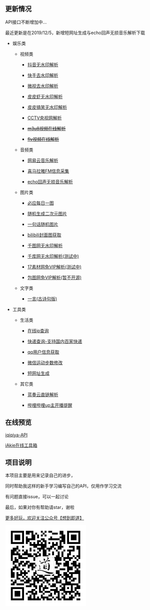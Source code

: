 ## 更新情况
API接口不断增加中...

最近更新是在2019/12/5，新增短网址生成与echo回声无损音乐解析下载

* 娱乐类

  - 视频类

    - [抖音无水印解析](https://github.com/iqiqiya/iqiqiya-API/tree/master/douyin)

    - [快手去水印解析](https://github.com/iqiqiya/iqiqiya-API/tree/master/gifshow)

    - [微视去水印解析](https://github.com/iqiqiya/iqiqiya-API/tree/master/weishi)

    - [皮皮虾无水印解析](https://github.com/iqiqiya/iqiqiya-API/tree/master/PiPiXia)

    - [皮皮搞笑无水印解析](https://github.com/iqiqiya/iqiqiya-API/tree/master/PiPiGaoXiao)

    - [CCTV央视网解析](https://github.com/iqiqiya/iqiqiya-API/tree/master/cctv)

    - ~~[m3u8视频在线解析](https://github.com/iqiqiya/iqiqiya-API/tree/master/m3u8)~~

    - ~~[flv视频在线解析](https://github.com/iqiqiya/iqiqiya-API/tree/master/flv)~~

  - 音频类

    - [网易云音乐解析](https://github.com/iqiqiya/iqiqiya-API/tree/master/163music)

    - [喜马拉雅FM信息采集](https://github.com/iqiqiya/iqiqiya-API/tree/master/ximalaya)
    
    - [echo回声无损音乐解析](https://github.com/iqiqiya/iqiqiya-API/tree/master/echo)

  - 图片类

    - [必应每日一图](https://github.com/iqiqiya/iqiqiya-API/tree/master/bing)

    - [随机生成二次元图片](https://github.com/iqiqiya/iqiqiya-API/tree/master/ACG)

    - [一句话随机图片](https://github.com/iqiqiya/iqiqiya-API/tree/master/RandPic)

    - [bilibili封面图获取](https://github.com/iqiqiya/iqiqiya-API/tree/master/bilibili)

    - [千图网无水印解析](https://github.com/iqiqiya/iqiqiya-API/tree/master/58pic)

    - [千库网无水印解析(测试中)](http://api.77sec.cn/)

    - [17素材网免VIP解析(测试中)](http://api.77sec.cn/17sucai)

    - [包图网免VIP解析(暂不开源)](http://api.77sec.cn/baotu)

  - 文字类

    - [一言(古诗句版)](https://github.com/iqiqiya/iqiqiya-API/tree/master/yiyan)

* 工具类

  - 生活类

    - [在线ip查询](https://github.com/iqiqiya/iqiqiya-API/tree/master/ip)

    - [快递查询-支持国内百家快递](https://github.com/iqiqiya/iqiqiya-API/tree/master/kuaidi)

    - [qq用户信息获取](https://github.com/iqiqiya/iqiqiya-API/tree/master/QQ)

    - [微信运动步数修改](https://github.com/iqiqiya/iqiqiya-API/tree/master/WeChat)
    
    - [短网址生成](https://github.com/iqiqiya/iqiqiya-API/tree/master/Shortlinks)

  - 其它类

    - [蓝奏云直链解析](https://github.com/iqiqiya/iqiqiya-API/tree/master/lanzou)

    - [哔哩哔哩up主开播提醒](https://github.com/iqiqiya/Bilibili_Up_Live_Reminder)

## 在线预览

[iqiqiya-API](https://api.77sec.cn/)

[iAkie在线工具箱](https://tools.iakie.com/)

## 项目说明

本项目主要是用来记录自己的进步，

同时帮助我这样的新手学习编写自己的API，仅用作学习交流

有问题直接issue，可以一起讨论

最后，如果对你有帮助请star，谢啦

[更多好玩，欢迎关注公众号【想到即道】](./ewm.jpg)

![Image text](./ewm.jpg)

